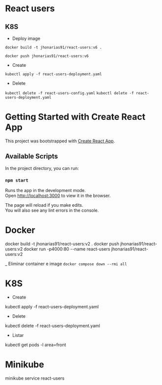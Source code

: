 # React users
## K8S
- Deploy image

```docker build -t jhonarias91/react-users:v6 .```

```docker push jhonarias91/react-users:v6```

- Create

```kubectl apply -f react-users-deployment.yaml```

- Delete

```kubectl delete -f react-users-config.yaml```
```kubectl delete -f react-users-deployment.yaml```




# Getting Started with Create React App

This project was bootstrapped with [Create React App](https://github.com/facebook/create-react-app).

## Available Scripts

In the project directory, you can run:

### `npm start`

Runs the app in the development mode.\
Open [http://localhost:3000](http://localhost:3000) to view it in the browser.

The page will reload if you make edits.\
You will also see any lint errors in the console.

# Docker
docker build -t jhonarias91/react-users:v2 .
docker push jhonarias91/react-users:v2
docker run -p4000:80 --name react-users jhonarias91/react-users:v2

_ Eliminar container e image
```docker compose down --rmi all```
# K8S

- Create

kubectl apply -f react-users-deployment.yaml

- Delete

kubectl delete -f react-users-deployment.yaml

- Listar

kubectl get pods -l area=front

# Minikube
minikube service react-users
